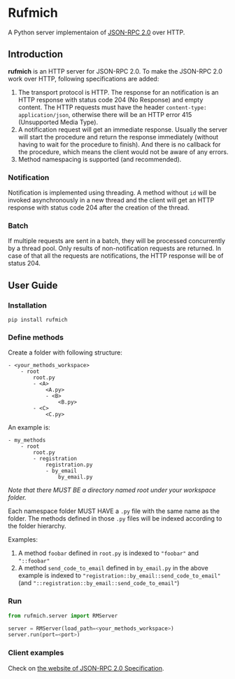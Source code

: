 # Rufmich
A Python server implementaion of [JSON-RPC 2.0](https://www.jsonrpc.org/specification) over HTTP.

## Introduction
**rufmich** is an HTTP server for JSON-RPC 2.0. To make the JSON-RPC 2.0 work over HTTP, following specifications are added:

1. The transport protocol is HTTP. The response for an notification is an HTTP response with status code 204 (No Response) and empty content. The HTTP requests must have the header `content-type: application/json`, otherwise there will be an HTTP error 415 (Unsupported Media Type).
2. A notification request will get an immediate response. Usually the server will start the procedure and return the response immediately (without having to wait for the procedure to finish). And there is no callback for the procedure, which means the client would not be aware of any errors.
3. Method namespacing is supported (and recommended).

### Notification
Notification is implemented using threading. A method without `id` will be invoked asynchronously in a new thread and the client will get an HTTP response with status code 204 after the creation of the thread.

### Batch
If multiple requests are sent in a batch, they will be processed concurrently by a thread pool. Only results of non-notification requests are returned. In case of that all the requests are notifications, the HTTP response will be of status 204.

## User Guide
### Installation
`pip install rufmich`

### Define methods
Create a folder with following structure:
```
- <your_methods_workspace>
    - root
        root.py
        - <A>
            <A.py>
            - <B>
                <B.py>
        - <C>
            <C.py>
```

An example is:
```
- my_methods
    - root
        root.py
        - registration
            registration.py
            - by_email
                by_email.py
```

*Note that there MUST BE a directory named root under your workspace folder.*

Each namespace folder MUST HAVE a `.py` file with the same name as the folder. The methods defined in those `.py` files will be indexed according to the folder hierarchy.

Examples:
1. A method `foobar` defined in `root.py` is indexed to `"foobar"` and `"::foobar"`
2. A method `send_code_to_email` defined in `by_email.py` in the above example is indexed to `"registration::by_email::send_code_to_email"` (and `"::registration::by_email::send_code_to_email"`)

### Run
```python
from rufmich.server import RMServer

server = RMServer(load_path=<your_methods_workspace>)
server.run(port=<port>)
```

### Client examples
Check on [the website of JSON-RPC 2.0 Specification](https://www.jsonrpc.org/specification#examples).